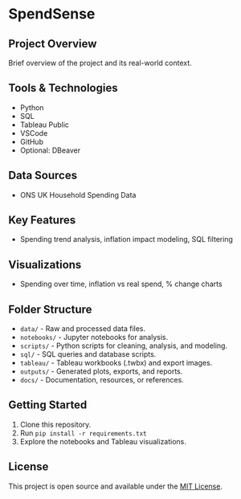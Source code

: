 # SpendSense

## Project Overview
Brief overview of the project and its real-world context.

## Tools & Technologies
- Python
- SQL
- Tableau Public
- VSCode
- GitHub
- Optional: DBeaver

## Data Sources
- ONS UK Household Spending Data

## Key Features
- Spending trend analysis, inflation impact modeling, SQL filtering

## Visualizations
- Spending over time, inflation vs real spend, % change charts

## Folder Structure
- `data/` - Raw and processed data files.
- `notebooks/` - Jupyter notebooks for analysis.
- `scripts/` - Python scripts for cleaning, analysis, and modeling.
- `sql/` - SQL queries and database scripts.
- `tableau/` - Tableau workbooks (.twbx) and export images.
- `outputs/` - Generated plots, exports, and reports.
- `docs/` - Documentation, resources, or references.

## Getting Started
1. Clone this repository.
2. Run `pip install -r requirements.txt`
3. Explore the notebooks and Tableau visualizations.

## License
This project is open source and available under the [MIT License](LICENSE).
